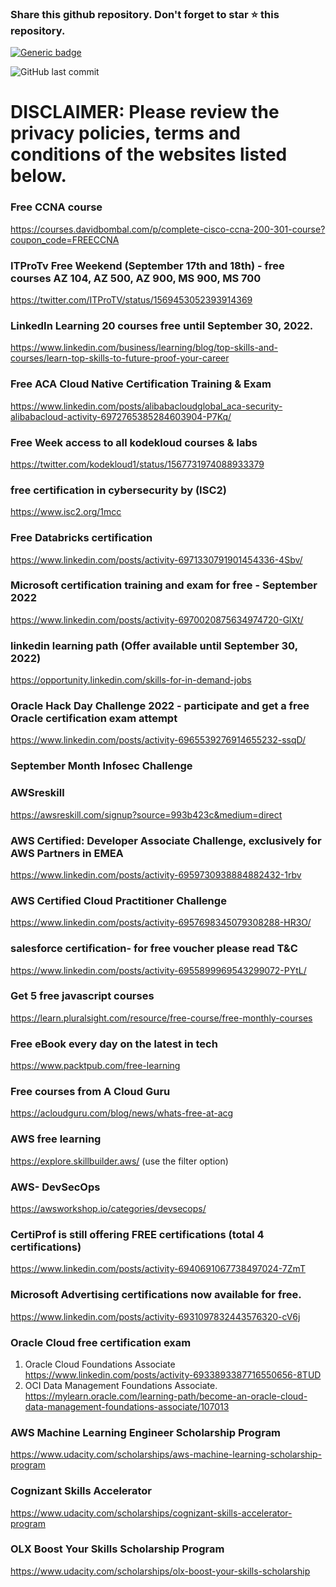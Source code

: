 ### Share this github repository. Don't forget to star ⭐ this repository. 

[![Generic badge](https://img.shields.io/badge/%20Follow%20me%20on-LinkedIn-blue.svg)](https://www.linkedin.com/in/jose-praveen/detail/recent-activity/)

![GitHub last commit](https://img.shields.io/github/last-commit/josepraveen/free_monthly_learning_resources)


# DISCLAIMER: Please review the privacy policies, terms and conditions of the websites listed below.

### Free CCNA course 
https://courses.davidbombal.com/p/complete-cisco-ccna-200-301-course?coupon_code=FREECCNA

### ITProTv Free Weekend (September 17th and 18th) - free courses AZ 104, AZ 500, AZ 900, MS 900, MS 700
https://twitter.com/ITProTV/status/1569453052393914369

### LinkedIn Learning 20 courses free until September 30, 2022.
https://www.linkedin.com/business/learning/blog/top-skills-and-courses/learn-top-skills-to-future-proof-your-career

### Free ACA Cloud Native Certification Training & Exam
https://www.linkedin.com/posts/alibabacloudglobal_aca-security-alibabacloud-activity-6972765385284603904-P7Kq/

### Free Week access to all kodekloud courses & labs
https://twitter.com/kodekloud1/status/1567731974088933379

### free certification in cybersecurity by (ISC2)
https://www.isc2.org/1mcc

### Free Databricks certification
https://www.linkedin.com/posts/activity-6971330791901454336-4Sbv/

### Microsoft certification training and exam for free - September 2022
https://www.linkedin.com/posts/activity-6970020875634974720-GlXt/

### linkedin learning path (Offer available until September 30, 2022)
https://opportunity.linkedin.com/skills-for-in-demand-jobs

### Oracle Hack Day Challenge 2022 - participate and get a free Oracle certification exam attempt
https://www.linkedin.com/posts/activity-6965539276914655232-ssqD/

### September Month Infosec Challenge 





### AWSreskill
https://awsreskill.com/signup?source=993b423c&medium=direct

### AWS Certified: Developer Associate Challenge, exclusively for AWS Partners in EMEA
https://www.linkedin.com/posts/activity-6959730938884882432-1rbv 

### AWS Certified Cloud Practitioner Challenge
https://www.linkedin.com/posts/activity-6957698345079308288-HR3O/

### salesforce certification- for free voucher please read T&C
https://www.linkedin.com/posts/activity-6955899969543299072-PYtL/

### Get 5 free javascript courses 
https://learn.pluralsight.com/resource/free-course/free-monthly-courses

### Free eBook every day on the latest in tech 
https://www.packtpub.com/free-learning

### Free courses from A Cloud Guru 
https://acloudguru.com/blog/news/whats-free-at-acg

### AWS free learning
https://explore.skillbuilder.aws/ (use the filter option)

### AWS- DevSecOps 
https://awsworkshop.io/categories/devsecops/

### CertiProf is still offering FREE certifications (total 4 certifications)
https://www.linkedin.com/posts/activity-6940691067738497024-7ZmT

### Microsoft Advertising certifications now available for free. 
https://www.linkedin.com/posts/activity-6931097832443576320-cV6j

### Oracle Cloud free certification exam 
1) Oracle Cloud Foundations Associate 
https://www.linkedin.com/posts/activity-6933893387716550656-8TUD
2) OCI Data Management Foundations Associate.
https://mylearn.oracle.com/learning-path/become-an-oracle-cloud-data-management-foundations-associate/107013

### AWS Machine Learning Engineer Scholarship Program
https://www.udacity.com/scholarships/aws-machine-learning-scholarship-program

### Cognizant Skills Accelerator
https://www.udacity.com/scholarships/cognizant-skills-accelerator-program

### OLX Boost Your Skills Scholarship Program
https://www.udacity.com/scholarships/olx-boost-your-skills-scholarship

